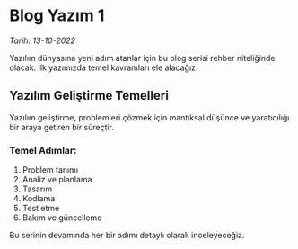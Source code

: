 # Blog Yazım 1

*Tarih: 13-10-2022*

Yazılım dünyasına yeni adım atanlar için bu blog serisi rehber niteliğinde olacak. İlk yazımızda temel kavramları ele alacağız.

## Yazılım Geliştirme Temelleri

Yazılım geliştirme, problemleri çözmek için mantıksal düşünce ve yaratıcılığı bir araya getiren bir süreçtir.

### Temel Adımlar:

1. Problem tanımı
2. Analiz ve planlama
3. Tasarım
4. Kodlama
5. Test etme
6. Bakım ve güncelleme

Bu serinin devamında her bir adımı detaylı olarak inceleyeceğiz.